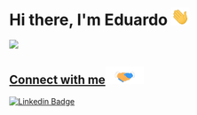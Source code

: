 # Hi there, I'm Eduardo <img src="https://github.com/eduardoformighieri/eduardoformighieri/blob/main/gifs/Hi.gif" height="32px">

<div>
  <a href="https://github.com/eduardoformighieri">
  <img height="160em" src="https://github-readme-stats.vercel.app/api/top-langs/?username=eduardoformighieri&layout=compact&langs_count=7&theme=dracula"/>
</div>

## Connect with me<img src="https://github.com/eduardoformighieri/eduardoformighieri/blob/main/gifs/Handshake.gif" height="32px">

[![Linkedin Badge](https://img.shields.io/badge/-LinkedIn-blue?style=flat-square&logo=Linkedin&logoColor=white&link=https://www.linkedin.com/in/fagnerpsantos/)](https://www.linkedin.com/in/eduardo-formighieri/)



